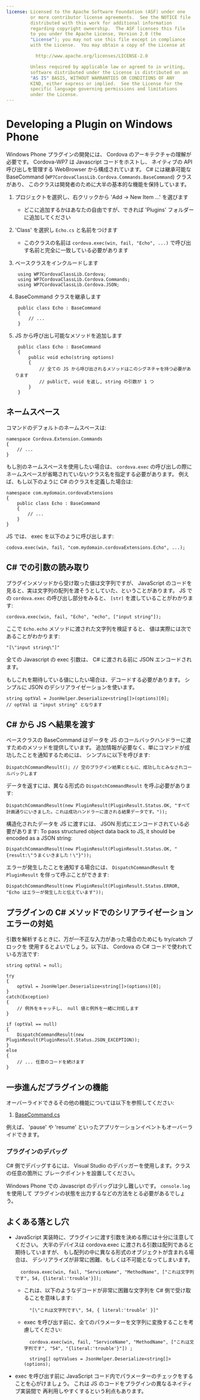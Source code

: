 ```yaml
---
license: Licensed to the Apache Software Foundation (ASF) under one
         or more contributor license agreements.  See the NOTICE file
         distributed with this work for additional information
         regarding copyright ownership.  The ASF licenses this file
         to you under the Apache License, Version 2.0 (the
         "License"); you may not use this file except in compliance
         with the License.  You may obtain a copy of the License at

           http://www.apache.org/licenses/LICENSE-2.0

         Unless required by applicable law or agreed to in writing,
         software distributed under the License is distributed on an
         "AS IS" BASIS, WITHOUT WARRANTIES OR CONDITIONS OF ANY
         KIND, either express or implied.  See the License for the
         specific language governing permissions and limitations
         under the License.
---
```


Developing a Plugin on Windows Phone
====================================

Windows Phone プラグインの開発には、 Cordova のアーキテクチャの理解が必要です。
Cordova-WP7 は Javascript コードをホストし、
ネイティブの API 呼び出しを管理する WebBrowser から構成されています。
C# には継承可能な BaseCommand (`WP7CordovaClassLib.Cordova.Commands.BaseCommand`) クラスがあり、
このクラスは開発者のために大半の基本的な機能を保持しています。

1. プロジェクトを選択し、右クリックから 'Add -> New Item ...' を選びます
    - どこに追加するかはあなたの自由ですが、できれば 'Plugins' フォルダーに追加してください
2. 'Class' を選択し `Echo.cs` と名前をつけます
    - このクラスの名前は `cordova.exec(win, fail, "Echo", ...)` で呼び出す名前と完全に一致している必要があります
3. ベースクラスをインクルードします

        using WP7CordovaClassLib.Cordova;
        using WP7CordovaClassLib.Cordova.Commands;
        using WP7CordovaClassLib.Cordova.JSON;

4. BaseCommand クラスを継承します

        public class Echo : BaseCommand
        {
            // ...
        }

5. JS から呼び出し可能なメソッドを追加します

        public class Echo : BaseCommand
        {
            public void echo(string options)
            {
                // 全ての JS から呼び出されるメソッドはこのシグネチャを持つ必要があります
                // publicで, void を返し, string の引数が 1 つ
            }
        }

ネームスペース
----------

コマンドのデフォルトのネームスペースは:

    namespace Cordova.Extension.Commands
    {
        // ...
    }

もし別のネームスペースを使用したい場合は、 `cordova.exec` の呼び出しの際にネームスペースが省略されていないクラス名を指定する必要があります。
例えば、もし以下のように C# のクラスを定義した場合は:

    namespace com.mydomain.cordovaExtensions
    {
        public class Echo : BaseCommand
        {
            // ...
        }
    }

JS では、 exec を以下のように呼び出します:

    codova.exec(win, fail, "com.mydomain.cordovaExtensions.Echo", ...);

C# での引数の読み取り
----------------------------------

プラグインメソッドから受け取った値は文字列ですが、
JavaScript のコードを見ると、実は文字列の配列を渡そうとしていた、ということがあります。
JS での `cordova.exec` の呼び出し部分をみると、 `[str]` を渡していることがわかります:

    cordova.exec(win, fail, "Echo", "echo", ["input string"]);

ここで `Echo.echo` メソッドに渡された文字列を検証すると、
値は実際には次であることがわかります:

    "[\"input string\"]"

全ての Javascript の exec 引数は、 C# に渡される前に JSON エンコードされます。

もしこれを期待している値にしたい場合は、デコードする必要があります。
シンプルに JSON のデシリアライゼーションを使います。

    string optVal = JsonHelper.Deserialize<string[]>(options)[0];
    // optVal は "input string" となります

C# から JS へ結果を渡す
-----------------------------

ベースクラスの BaseCommand はデータを JS のコールバックハンドラーに渡すためのメソッドを提供しています。
追加情報が必要なく、単にコマンドが成功したことを通知するためには、
シンプルに以下を呼びます:

    DispatchCommandResult(); // 空のプラグイン結果とともに、成功したとみなされコールバックします

データを返すには、異なる形式の `DispatchCommandResult` を呼ぶ必要があります:

    DispatchCommandResult(new PluginResult(PluginResult.Status.OK, "すべて計画通りにいきました。これは成功ハンドラーに渡される結果データです。"));

構造化されたデータを JS に渡すには、 JSON 形式にエンコードされている必要があります:
To pass structured object data back to JS, it should be encoded as a JSON string:

    DispatchCommandResult(new PluginResult(PluginResult.Status.OK, "{result:\"うまくいきました！\"}"));

エラーが発生したことを通知する場合には、 `DispatchCommandResult` を `PluginResult` を伴って呼ぶことができます:

    DispatchCommandResult(new PluginResult(PluginResult.Status.ERROR, "Echo はエラーが発生したと伝えています"));

プラグインの C# メソッドでのシリアライゼーションエラーの対処
--------------------------------------------------------

引数を解析するときに、万が一不正な入力があった場合のためにも try/catch ブロックを
使用するとよいでしょう。以下は、 Cordova の C# コードで使われている方法です:

    string optVal = null;

    try 
    {
        optVal = JsonHelper.Deserialize<string[]>(options)[0];
    }
    catch(Exception)
    {
        // 例外をキャッチし、 null 値と例外を一緒に対処します
    }

    if (optVal == null)
    {
        DispatchCommandResult(new PluginResult(PluginResult.Status.JSON_EXCEPTION));
    }
    else
    {
        // ... 任意のコードを続けます
    }

一歩進んだプラグインの機能
-----------------------------

オーバーライドできるその他の機能については以下を参照してください:

1. [BaseCommand.cs](https://github.com/apache/cordova-wp7/blob/master/templates/standalone/cordovalib/Commands/BaseCommand.cs)

例えば、 'pause' や 'resume' といったアプリケーションイベントもオーバーライドできます。

### プラグインのデバッグ

C# 側でデバッグするには、 Visual Studio のデバッガーを使用します。クラスの任意の箇所に
ブレークポイントを設置してください。

Windows Phone での Javascript のデバッグは少し難しいです。 `console.log` を使用して
プラグインの状態を出力するなどの方法をとる必要があるでしょう。

よくある落とし穴
---------------

- JavaScript 実装時に、プラグインに渡す引数を決める際には十分に注意してください。
  大半のデバイスは cordova.exec に渡される引数は配列であると期待していますが、
  もし配列の中に異なる形式のオブジェクトが含まれる場合は、
  デシリアライズが非常に困難、もしくは不可能となってしまいます。

        cordova.exec(win, fail, "ServiceName", "MethodName", ["これは文字列です", 54, {literal:'trouble'}]);

    - これは、以下のようなデコードが非常に困難な文字列を C# 側で受け取ることを意味します:

            "[\"これは文字列です\", 54, { literal:'trouble' }]"

    - exec を呼び出す前に、全てのパラメーターを文字列に変換することを考慮してください:

            cordova.exec(win, fail, "ServiceName", "MethodName", ["これは文字列です", "54", "{literal:'trouble'}"])	;

            string[] optValues = JsonHelper.Deserialize<string[]>(options);

- exec を呼び出す前に JavaScript コード内でパラメーターのチェックをすることを心がけましょう。
  これは JS のコードをプラグインの異なるネイティブ実装間で
  再利用しやすくするという利点もあります。

